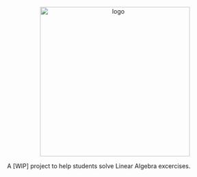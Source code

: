 <p align="center">
  <img src="./Icon/logo_removebg.png" width="350" title="logo">
</p>


A [WIP] project to help students solve Linear Algebra excercises.


